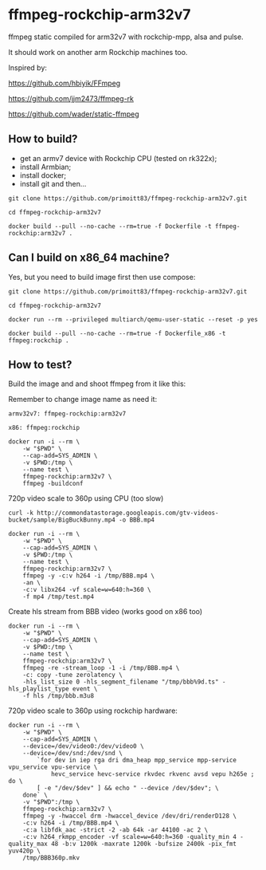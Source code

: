 # ffmpeg-rockchip-arm32v7

ffmpeg static compiled for arm32v7 with rockchip-mpp, alsa and pulse.

It should work on another arm Rockchip machines too.

Inspired by:

https://github.com/hbiyik/FFmpeg

https://github.com/jjm2473/ffmpeg-rk

https://github.com/wader/static-ffmpeg


## How to build?

- get an armv7 device with Rockchip CPU (tested on rk322x);
- install Armbian;
- install docker;
- install git and then...

````
git clone https://github.com/primoitt83/ffmpeg-rockchip-arm32v7.git

cd ffmpeg-rockchip-arm32v7

docker build --pull --no-cache --rm=true -f Dockerfile -t ffmpeg-rockchip:arm32v7 .
````

## Can I build on x86_64 machine?

Yes, but you need to build image first then use compose:

````
git clone https://github.com/primoitt83/ffmpeg-rockchip-arm32v7.git

cd ffmpeg-rockchip-arm32v7

docker run --rm --privileged multiarch/qemu-user-static --reset -p yes

docker build --pull --no-cache --rm=true -f Dockerfile_x86 -t ffmpeg:rockchip .
````

## How to test?

Build the image and and shoot ffmpeg from it like this:

Remember to change image name as need it:

````
armv32v7: ffmpeg-rockchip:arm32v7

x86: ffmpeg:rockchip
````

````
docker run -i --rm \
    -w "$PWD" \
    --cap-add=SYS_ADMIN \
    -v $PWD:/tmp \
    --name test \
    ffmpeg-rockchip:arm32v7 \
    ffmpeg -buildconf
````

720p video scale to 360p using CPU (too slow)
````
curl -k http://commondatastorage.googleapis.com/gtv-videos-bucket/sample/BigBuckBunny.mp4 -o BBB.mp4

docker run -i --rm \
    -w "$PWD" \
    --cap-add=SYS_ADMIN \
    -v $PWD:/tmp \
    --name test \
    ffmpeg-rockchip:arm32v7 \
    ffmpeg -y -c:v h264 -i /tmp/BBB.mp4 \
    -an \
    -c:v libx264 -vf scale=w=640:h=360 \
    -f mp4 /tmp/test.mp4
````    

Create hls stream from BBB video (works good on x86 too)

````
docker run -i --rm \
    -w "$PWD" \
    --cap-add=SYS_ADMIN \
    -v $PWD:/tmp \
    --name test \
    ffmpeg-rockchip:arm32v7 \
    ffmpeg -re -stream_loop -1 -i /tmp/BBB.mp4 \
    -c: copy -tune zerolatency \
    -hls_list_size 0 -hls_segment_filename "/tmp/bbb%9d.ts" -hls_playlist_type event \
    -f hls /tmp/bbb.m3u8
````  

720p video scale to 360p using rockchip hardware:

````
docker run -i --rm \
    -w "$PWD" \
    --cap-add=SYS_ADMIN \
    --device=/dev/video0:/dev/video0 \
    --device=/dev/snd:/dev/snd \
        `for dev in iep rga dri dma_heap mpp_service mpp-service vpu_service vpu-service \
            hevc_service hevc-service rkvdec rkvenc avsd vepu h265e ; do \
        [ -e "/dev/$dev" ] && echo " --device /dev/$dev"; \
    done` \
    -v "$PWD":/tmp \
    ffmpeg-rockchip:arm32v7 \
    ffmpeg -y -hwaccel drm -hwaccel_device /dev/dri/renderD128 \
    -c:v h264 -i /tmp/BBB.mp4 \
    -c:a libfdk_aac -strict -2 -ab 64k -ar 44100 -ac 2 \
    -c:v h264_rkmpp_encoder -vf scale=w=640:h=360 -quality_min 4 -quality_max 48 -b:v 1200k -maxrate 1200k -bufsize 2400k -pix_fmt yuv420p \
    /tmp/BBB360p.mkv
````
